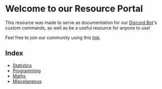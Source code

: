 # Welcome to our Resource Portal

This resource was made to serve as documentation for our [Discord Bot](https://github.com/CMCarlsen/statsbot)'s custom commands, as well as be a useful resource for anyone to use!

Feel free to join our community using this [link](https://discordapp.com/invite/PPvDstH).

## Index

- [Statistics](/Statistics/Statistics.md)
- [Programming](/Programming/Programming.md)
- [Maths](/Maths/Maths.md)
- [Miscelaneous](/Miscelaneous/Miscelaneous.md)
